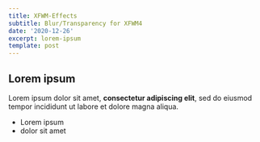 ```yaml
---
title: XFWM-Effects
subtitle: Blur/Transparency for XFWM4
date: '2020-12-26'
excerpt: lorem-ipsum
template: post
---
```

## Lorem ipsum

Lorem ipsum dolor sit amet, **consectetur adipiscing elit**, sed do eiusmod tempor incididunt ut labore et dolore magna aliqua.

- Lorem ipsum
- dolor sit amet